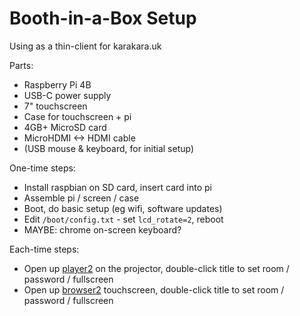 Booth-in-a-Box Setup
====================
Using as a thin-client for karakara.uk

Parts:

* Raspberry Pi 4B
* USB-C power supply
* 7" touchscreen
* Case for touchscreen + pi
* 4GB+ MicroSD card
* MicroHDMI <-> HDMI cable
* (USB mouse & keyboard, for initial setup)

One-time steps:

* Install raspbian on SD card, insert card into pi
* Assemble pi / screen / case
* Boot, do basic setup (eg wifi, software updates)
* Edit `/boot/config.txt` - set `lcd_rotate=2`, reboot
* MAYBE: chrome on-screen keyboard?

Each-time steps:

* Open up [player2](https://karakara.uk/player2/) on the projector,
  double-click title to set room / password / fullscreen
* Open up [browser2](https://karakara.uk/browser2/) touchscreen,
  double-click title to set room / password / fullscreen
